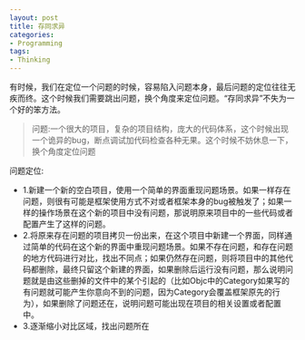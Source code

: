 ```yaml
---
layout: post
title: 存同求异
categories:
- Programming
tags:
- Thinking
---
```


有时候，我们在定位一个问题的时候，容易陷入问题本身，最后问题的定位往往无疾而终。这个时候我们需要跳出问题，换个角度来定位问题。“存同求异”不失为一个好的笨方法。   
   
>	问题:一个很大的项目，复杂的项目结构，庞大的代码体系，这个时候出现一个诡异的bug，断点调试加代码检查各种无果。这个时候不妨休息一下，换个角度定位问题   


问题定位:   

*	1.新建一个新的空白项目，使用一个简单的界面重现问题场景。如果一样存在问题，则很有可能是框架使用方式不对或者框架本身的bug被触发了；如果一样的操作场景在这个新的项目中没有问题，那说明原来项目中的一些代码或者配置产生了这样的问题。
*	2.将原来存在问题的项目拷贝一份出来，在这个项目中新建一个界面，同样通过简单的代码在这个新的界面中重现问题场景。如果不存在问题，和存在问题的地方代码进行对比，找出不同点；如果仍然存在问题，则将项目中的其他代码都删除，最终只留这个新建的界面，如果删除后运行没有问题，那么说明问题就是由这些删掉的文件中的某个引起的（比如Objc中的Category如果写的有问题就可能产生你意向不到的问题，因为Category会覆盖框架原先的行为），如果删除了问题还在，说明问题可能出现在项目的相关设置或者配置中。
*	3.逐渐缩小对比区域，找出问题所在